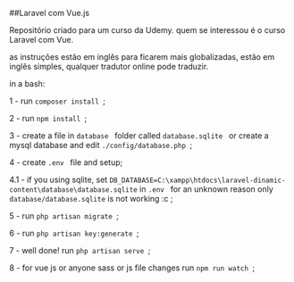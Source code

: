 ##Laravel com Vue.js

Repositório criado para um curso da Udemy.
quem se interessou é o curso Laravel com Vue.

as instruções estão em inglês para ficarem mais globalizadas,
estão em inglês simples, qualquer tradutor online pode traduzir.

in a bash:

1 - run ```composer install ```;

2 - run ```npm install ```;

3 - create a file in ```database ``` folder called ```database.sqlite ``` 
or create a mysql database and edit ```./config/database.php ```;

4 - create ```.env ``` file and setup;

4.1 - if you using sqlite, set ```DB_DATABASE=C:\xampp\htdocs\laravel-dinamic-content\database\database.sqlite``` 
in ```.env ``` for an unknown reason only ```database/database.sqlite``` is not working :c ;

5 - run ```php artisan migrate ```;

6 - run ```php artisan key:generate ```;

7 - well done! run ```php artisan serve ```;

8 - for vue js or anyone sass or js file changes run ```npm run watch ```;
